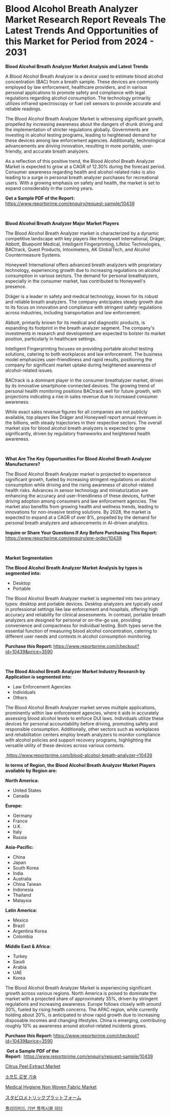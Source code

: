 <p><h1>Blood Alcohol Breath Analyzer Market Research Report Reveals The Latest Trends And Opportunities of this Market for Period from 2024 - 2031</h1></p><p><strong>Blood Alcohol Breath Analyzer Market Analysis and Latest Trends</strong></p>
<p><p>A Blood Alcohol Breath Analyzer is a device used to estimate blood alcohol concentration (BAC) from a breath sample. These devices are commonly employed by law enforcement, healthcare providers, and in various personal applications to promote safety and compliance with legal regulations regarding alcohol consumption. The technology primarily utilizes infrared spectroscopy or fuel cell sensors to provide accurate and reliable readings.</p><p>The Blood Alcohol Breath Analyzer Market is witnessing significant growth, propelled by increasing awareness about the dangers of drunk driving and the implementation of stricter regulations globally. Governments are investing in alcohol testing programs, leading to heightened demand for these devices among law enforcement agencies. Additionally, technological advancements are driving innovation, resulting in more portable, user-friendly, and accurate breath analyzers.</p><p>As a reflection of this positive trend, the Blood Alcohol Breath Analyzer Market is expected to grow at a CAGR of 12.30% during the forecast period. Consumer awareness regarding health and alcohol-related risks is also leading to a surge in personal breath analyzer purchases for recreational users. With a growing emphasis on safety and health, the market is set to expand considerably in the coming years.</p></p>
<p><strong>Get a Sample PDF of the Report:&nbsp;</strong> <a href="https://www.reportprime.com/enquiry/request-sample/10439">https://www.reportprime.com/enquiry/request-sample/10439</a></p>
<p>&nbsp;</p>
<p><strong>Blood Alcohol Breath Analyzer Major Market Players</strong></p>
<p><p>The Blood Alcohol Breath Analyzer market is characterized by a dynamic competitive landscape with key players like Honeywell International, Dräger, Abbott, Bluepoint Medical, Intelligent Fingerprinting, Lifeloc Technologies, BACtrack, Quest Products, Intoximeters, AK GlobalTech, and Alcohol Countermeasure Systems.</p><p>Honeywell International offers advanced breath analyzers with proprietary technology, experiencing growth due to increasing regulations on alcohol consumption in various sectors. The demand for personal breathalyzers, especially in the consumer market, has contributed to Honeywell's presence.</p><p>Dräger is a leader in safety and medical technology, known for its robust and reliable breath analyzers. The company anticipates steady growth due to its focus on innovation and compliance with stringent safety regulations across industries, including transportation and law enforcement.</p><p>Abbott, primarily known for its medical and diagnostic products, is expanding its footprint in the breath analyzer segment. The company's investments in research and development are expected to bolster its market position, particularly in healthcare settings.</p><p>Intelligent Fingerprinting focuses on providing portable alcohol testing solutions, catering to both workplaces and law enforcement. The business model emphasizes user-friendliness and rapid results, positioning the company for significant market uptake during heightened awareness of alcohol-related issues.</p><p>BACtrack is a dominant player in the consumer breathalyzer market, driven by its innovative smartphone-connected devices. The growing trend of personal health monitoring positions BACtrack well for future growth, with projections indicating a rise in sales revenue due to increased consumer awareness.</p><p>While exact sales revenue figures for all companies are not publicly available, top players like Dräger and Honeywell report annual revenues in the billions, with steady trajectories in their respective sectors. The overall market size for blood alcohol breath analyzers is expected to grow significantly, driven by regulatory frameworks and heightened health awareness.</p></p>
<p>&nbsp;</p>
<p><strong>What Are The Key Opportunities For Blood Alcohol Breath Analyzer Manufacturers?</strong></p>
<p><p>The Blood Alcohol Breath Analyzer market is projected to experience significant growth, fueled by increasing stringent regulations on alcohol consumption while driving and the rising awareness of alcohol-related health risks. Advances in sensor technology and miniaturization are enhancing the accuracy and user-friendliness of these devices, further driving adoption among consumers and law enforcement agencies. The market also benefits from growing health and wellness trends, leading to innovations for non-invasive testing solutions. By 2028, the market is expected to expand at a CAGR of over 8%, propelled by the demand for personal breath analyzers and advancements in AI-driven analytics.</p></p>
<p><strong>Inquire or Share Your Questions If Any Before Purchasing This Report:</strong> <a href="https://www.reportprime.com/enquiry/pre-order/10439">https://www.reportprime.com/enquiry/pre-order/10439</a></p>
<p>&nbsp;</p>
<p><strong>Market Segmentation</strong></p>
<p><strong>The Blood Alcohol Breath Analyzer Market Analysis by types is segmented into:</strong></p>
<p><ul><li>Desktop</li><li>Portable</li></ul></p>
<p><p>The Blood Alcohol Breath Analyzer market is segmented into two primary types: desktop and portable devices. Desktop analyzers are typically used in professional settings like law enforcement and hospitals, offering high accuracy and reliability for clinical assessments. In contrast, portable breath analyzers are designed for personal or on-the-go use, providing convenience and compactness for individual testing. Both types serve the essential function of measuring blood alcohol concentration, catering to different user needs and contexts in alcohol consumption monitoring.</p></p>
<p><strong>Purchase this Report:&nbsp;</strong><a href="https://www.reportprime.com/checkout?id=10439&price=3590">https://www.reportprime.com/checkout?id=10439&price=3590</a></p>
<p>&nbsp;</p>
<p><strong>The Blood Alcohol Breath Analyzer Market Industry Research by Application is segmented into:</strong></p>
<p><ul><li>Law Enforcement Agencies</li><li>Individuals</li><li>Others</li></ul></p>
<p><p>The Blood Alcohol Breath Analyzer market serves multiple applications, prominently within law enforcement agencies, where it aids in accurately assessing blood alcohol levels to enforce DUI laws. Individuals utilize these devices for personal accountability before driving, promoting safety and responsible consumption. Additionally, other sectors such as workplaces and rehabilitation centers employ breath analyzers to monitor compliance with alcohol policies and support recovery programs, highlighting the versatile utility of these devices across various contexts.</p></p>
<p><a href="https://www.reportprime.com/blood-alcohol-breath-analyzer-r10439">&nbsp;https://www.reportprime.com/blood-alcohol-breath-analyzer-r10439</a></p>
<p><strong>In terms of Region, the Blood Alcohol Breath Analyzer Market Players available by Region are:</strong></p>
<p>
    <p> <strong> North America: </strong>
        <ul>
            <li>United States</li>
            <li>Canada</li>
        </ul>
        </p> 
    <p> <strong> Europe: </strong>
        <ul>
            <li>Germany</li>
            <li>France</li>
            <li>U.K.</li>
            <li>Italy</li>
            <li>Russia</li>
        </ul>
        </p> 
    <p> <strong> Asia-Pacific: </strong>
        <ul>
            <li>China</li>
            <li>Japan</li>
            <li>South Korea</li>
            <li>India</li>
            <li>Australia</li>
            <li>China Taiwan</li>
            <li>Indonesia</li>
            <li>Thailand</li>
            <li>Malaysia</li>
        </ul>
        </p> 
    <p> <strong> Latin America: </strong>
        <ul>
            <li>Mexico</li>
            <li>Brazil</li>
            <li>Argentina Korea</li>
            <li>Colombia</li>
        </ul>
        </p> 
    <p> <strong> Middle East & Africa: </strong>
        <ul>
            <li>Turkey</li>
            <li>Saudi</li>
            <li>Arabia</li>
            <li>UAE</li>
            <li>Korea</li>
        </ul>
    </p>
    </p>
<p><p>The Blood Alcohol Breath Analyzer Market is experiencing significant growth across various regions. North America is poised to dominate the market with a projected share of approximately 35%, driven by stringent regulations and increasing awareness. Europe follows closely with around 30%, fueled by rising health concerns. The APAC region, while currently holding about 20%, is anticipated to show rapid growth due to increasing disposable incomes and changing lifestyles. China is emerging, contributing roughly 10% as awareness around alcohol-related incidents grows.</p></p>
<p><strong>Purchase this Report: </strong><a href="https://www.reportprime.com/checkout?id=10439&price=3590">https://www.reportprime.com/checkout?id=10439&price=3590</a></p>
<p>&nbsp;<strong>Get a Sample PDF of the Report:&nbsp;&nbsp;</strong><a href="https://www.reportprime.com/enquiry/request-sample/10439">https://www.reportprime.com/enquiry/request-sample/10439</a></p>
<p><strong></strong></p>
<p><p><a href="https://www.linkedin.com/pulse/what-growth-drivers-citrus-peel-extract-market-comprehensive-study-w8orf?trackingId=QeJL6BaOTOGcZlLGccBb4w%3D%3D">Citrus Peel Extract Market</a></p><p><a href="https://medium.com/@gabrielblanda5656/%EC%84%B8%EA%B3%84-soft-robot-technology-market-%EC%9D%80-2024%EC%97%90%EC%84%9C-2031%EB%A1%9C-%EC%97%B0%ED%8F%89%EA%B7%A0-%EC%A6%9D%EA%B0%80%EC%9C%A8%EC%9D%84-%EB%B3%B4%EC%9D%BC-%EA%B2%83%EC%9C%BC%EB%A1%9C-%EC%98%88%EC%83%81%EB%90%A9%EB%8B%88%EB%8B%A4-f4f59b99dba4">소프트 로봇 기술</a></p><p><a href="https://github.com/NargisHussain432/Market-Research-Report-List-1/blob/main/medical-hygiene-non-woven-fabric-market.md">Medical Hygiene Non Woven Fabric Market</a></p><p><a href="https://medium.com/@jasminebabez/stabilometric-platforms-market-%E3%81%AE%E3%82%B0%E3%83%AD%E3%83%BC%E3%83%90%E3%83%AB%E5%B8%82%E5%A0%B4%E6%A6%82%E8%A6%81%E3%81%AF-%E4%B8%96%E7%95%8C%E3%81%8A%E3%82%88%E3%81%B3%E4%B8%BB%E8%A6%81%E5%B8%82%E5%A0%B4%E3%81%AB%E3%81%8A%E3%81%91%E3%82%8B%E6%A5%AD%E7%95%8C%E3%81%AB%E5%BD%B1%E9%9F%BF%E3%82%92%E4%B8%8E%E3%81%88%E3%82%8B%E4%B8%BB%E8%A6%81%E3%81%AA%E3%83%88%E3%83%AC%E3%83%B3%E3%83%89%E3%81%AB%E3%81%A4%E3%81%84%E3%81%A6-%E7%8B%AC%E8%87%AA%E3%81%AE%E8%A6%96%E7%82%B9%E3%82%92%E6%8F%90%E4%BE%9B%E3%81%97%E3%81%BE%E3%81%99-0c1a88507a56">スタビロメトリックプラットフォーム</a></p><p><a href="https://medium.com/@lorenzogirl/%ED%8F%B4%EB%A6%AC%EC%9D%B4%EB%AF%B8%EB%93%9C-%EA%B8%B0%EB%B0%98-%ED%94%8C%EB%A0%89%EC%8B%9C%EB%B8%94-%ED%9E%88%ED%84%B0-%EC%8B%9C%EC%9E%A5-%EA%B7%9C%EB%AA%A8-%EC%A0%90%EC%9C%A0%EC%9C%A8-%EB%B0%8F-%EB%8F%99%ED%96%A5-%EB%B6%84%EC%84%9D-%EB%B3%B4%EA%B3%A0%EC%84%9C-%EC%A0%9C%ED%92%88%EB%B3%84-%ED%8F%B4%EB%A6%AC%EC%9D%B4%EB%AF%B8%EB%93%9C-%ED%94%8C%EB%A0%89%EC%8B%9C%EB%B8%94-%ED%9E%88%ED%84%B0-%EB%B0%B1%ED%82%B9-%EC%97%86%EC%9D%8C-%EC%95%8C%EB%A3%A8%EB%AF%B8%EB%8A%84-%EA%B5%AC%EB%A6%AC-%EB%8F%84%EA%B8%88-%ED%8F%B4%EB%A6%AC%EC%9D%B4%EB%AF%B8%EB%93%9C-%ED%9E%88%ED%84%B0-%EB%B0%8F-%EC%84%B8%EA%B7%B8%EB%A8%BC%ED%8A%B8-94063e782efb">폴리이미드 기반 플렉시블 히터</a></p></p>